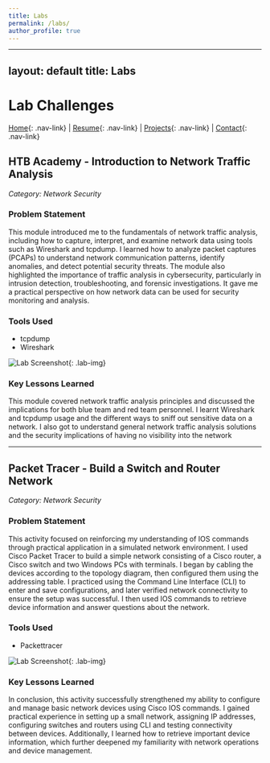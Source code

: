 ```yaml
---
title: Labs
permalink: /labs/
author_profile: true
---
```

---
layout: default
title: Labs
---

# Lab Challenges

[Home](/){: .nav-link} | [Resume](/resume){: .nav-link} | [Projects](/projects){: .nav-link} | [Contact](/contact){: .nav-link}

## HTB Academy - Introduction to Network Traffic Analysis 
*Category: Network Security*

### Problem Statement
This module introduced me to the fundamentals of network traffic analysis, including how to capture, interpret, and examine network data using tools such as Wireshark and tcpdump. I learned how to analyze packet captures (PCAPs) to understand network communication patterns, identify anomalies, and detect potential security threats. The module also highlighted the importance of traffic analysis in cybersecurity, particularly in intrusion detection, troubleshooting, and forensic investigations. It gave me a practical perspective on how network data can be used for security monitoring and analysis.

### Tools Used
- tcpdump
- Wireshark

![Lab Screenshot](/assets/images/lab1.png){: .lab-img}

### Key Lessons Learned
This module covered network traffic analysis principles and discussed the implications for both blue team and red team personnel. I learnt Wireshark and tcpdump usage and the different ways to sniff out sensitive data on a network. I also got to understand general network traffic analysis solutions and the security implications of having no visibility into the network

---

## Packet Tracer - Build a Switch and Router Network 
*Category: Network Security*

### Problem Statement
This activity focused on reinforcing my understanding of IOS commands through practical application in a simulated network environment. I used Cisco Packet Tracer to build a simple network consisting of a Cisco router, a Cisco switch and two Windows PCs with terminals. I began by cabling the devices according to the topology diagram, then configured them using the addressing table. I practiced using the Command Line Interface (CLI) to enter and save configurations, and later verified network connectivity to ensure the setup was successful. I then used IOS commands to retrieve device information and answer questions about the network. 

### Tools Used
- Packettracer

![Lab Screenshot](/assets/images/lab1.png){: .lab-img}

### Key Lessons Learned
In conclusion, this activity successfully strengthened my ability to configure and manage basic network devices using Cisco IOS commands. I gained practical experience in setting up a small network, assigning IP addresses, configuring switches and routers using CLI and testing connectivity between devices. Additionally, I learned how to retrieve important device information, which further deepened my familiarity with network operations and device management. 
